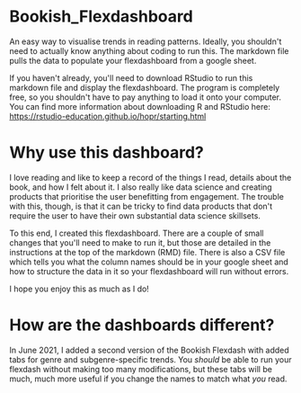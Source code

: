 # Bookish_Flexdashboard
An easy way to visualise trends in reading patterns. Ideally, you shouldn't need to actually know anything about coding to run this. The markdown file pulls the data to populate your flexdashboard from a google sheet. 

If you haven't already, you'll need to download RStudio to run this markdown file and display the flexdashboard. The program is completely free, so you shouldn't have to pay anything to load it onto your computer. You can find more information about downloading R and RStudio here: https://rstudio-education.github.io/hopr/starting.html


# Why use this dashboard?
I love reading and like to keep a record of the things I read, details about the book, and how I felt about it. I also really like data science and creating products that prioritise the user benefitting from engagement. The trouble with this, though, is that it can be tricky to find data products that don't require the user to have their own substantial data science skillsets. 

To this end, I created this flexdashboard. There are a couple of small changes that you'll need to make to run it, but those are detailed in the instructions at the top of the markdown (RMD) file. There is also a CSV file which tells you what the column names should be in your google sheet and how to structure the data in it so your flexdashboard will run without errors. 

I hope you enjoy this as much as I do! 

# How are the dashboards different?
In June 2021, I added a second version of the Bookish Flexdash with added tabs for genre and subgenre-specific trends. You *should* be able to run your flexdash without making too many modifications, but these tabs will be much, much more useful if you change the names to match what *you* read.
